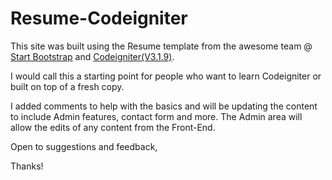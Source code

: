 # Resume-Codeigniter
This site was built using the Resume template from the awesome team @ [Start Bootstrap](https://startbootstrap.com/template-overviews/resume/) and [Codeigniter(V3.1.9)](https://codeigniter.com/). 

I would call this a starting point for people who want to learn Codeigniter or built on top of a fresh copy.

I added comments to help with the basics and will be updating the content to include Admin features, contact form and more. The Admin area will allow the edits of any content from the Front-End.

Open to suggestions and feedback,

Thanks!
